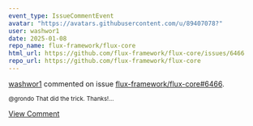 ```yaml
---
event_type: IssueCommentEvent
avatar: "https://avatars.githubusercontent.com/u/89407078?"
user: washwor1
date: 2025-01-08
repo_name: flux-framework/flux-core
html_url: https://github.com/flux-framework/flux-core/issues/6466
repo_url: https://github.com/flux-framework/flux-core
---
```


<a href='https://github.com/washwor1' target='_blank'>washwor1</a> commented on issue <a href='https://github.com/flux-framework/flux-core/issues/6466' target='_blank'>flux-framework/flux-core#6466</a>.

<small>@grondo That did the trick. Thanks!...</small>

<a href='https://github.com/flux-framework/flux-core/issues/6466' target='_blank'>View Comment</a>